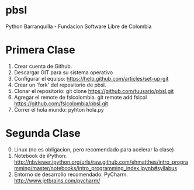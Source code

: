 pbsl
====

Python Barranquilla - Fundacion Software Libre de Colombia

Primera Clase
=============

1. Crear cuenta de Github.
2. Descargar GIT para su sistema operativo
3. Configurar el equipo: https://help.github.com/articles/set-up-git
4. Crear un 'fork' del repositorio de pbsl.
5. Clonar el repositorio:
    git clone https://github.com/tuusario/pbsl.git
6. Agregar el remote de fslcolombia.
    git remote add fslcol https://github.com/fslcolombia/pbsl.git
7. Correr el hola mundo:
    pyhton hola.py

Segunda Clase
=============

0. Linux (no es obligacion, pero recomendado para acelerar la clase)
1. Notebook de iPython:
   http://nbviewer.ipython.org/urls/raw.github.com/ehmatthes/intro_programming/master/notebooks/intro_programming_index.ipynb#syllabus
2. Entorno de desarrollo recomendado: PyCharm.
   http://www.jetbrains.com/pycharm/
